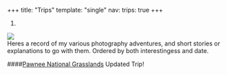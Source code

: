 +++
title: "Trips"
template: "single"
nav:
  trips: true
+++

<div id="trips_carousel" class="carousel slide">
  <ol class="carousel-indicators">
    <li data-target="#trips_carousel" data-slide-to="0" class="active"></li>
  </ol>
  <div class="carousel-inner">
    <div class="item active">
      <div class="container">
        <div class="row">
          <div class="col-12">
            <img src="pawnee/1/pawnee.jpg">
          </div>
        </div>
      </div>
    </div>
  </div>
  <a class="left carousel-control" href="#trips_carousel" data-slide="prev"><span class="glyphicon glyphicon-chevron-left"></span></a>
  <a class="right carousel-control" href="#trips_carousel" data-slide="next"><span class="glyphicon glyphicon-chevron-right"></span></a>
</div>

<div class="container" markdown="1">
<div class="row">
<div class="col-6 col-offset-3">
Heres a record of my various photography adventures, and short stories or explanations to go with them. Ordered by both interestingess and date.

####[Pawnee National Grasslands](pawnee/) <span class="label label-success">Updated Trip!</span>
</div>
</div>
</div>
